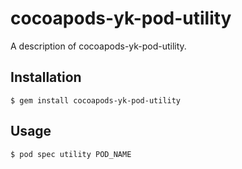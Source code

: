 # cocoapods-yk-pod-utility

A description of cocoapods-yk-pod-utility.

## Installation

    $ gem install cocoapods-yk-pod-utility

## Usage

    $ pod spec utility POD_NAME
